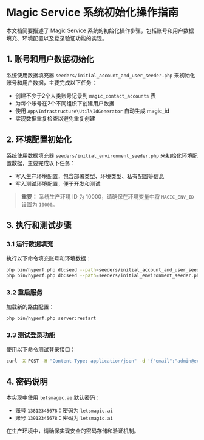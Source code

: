 # Magic Service 系统初始化操作指南

本文档简要描述了 Magic Service 系统的初始化操作步骤，包括账号和用户数据填充、环境配置以及登录验证功能的实现。

## 1. 账号和用户数据初始化

系统使用数据填充器 `seeders/initial_account_and_user_seeder.php` 来初始化账号和用户数据，主要完成以下任务：

- 创建不少于2个人类账号记录到 `magic_contact_accounts` 表
- 为每个账号在2个不同组织下创建用户数据
- 使用 `App\Infrastructure\Util\IdGenerator` 自动生成 magic_id
- 实现数据重复检查以避免重复创建

## 2. 环境配置初始化

系统使用数据填充器 `seeders/initial_environment_seeder.php` 来初始化环境配置数据，主要完成以下任务：

- 写入生产环境配置，包含部署类型、环境类型、私有配置等信息
- 写入测试环境配置，便于开发和测试

> **重要：** 系统生产环境 ID 为 10000，请确保在环境变量中将 `MAGIC_ENV_ID` 设置为 `10000`。

## 3. 执行和测试步骤

### 3.1 运行数据填充

执行以下命令填充账号和环境数据：

```bash
php bin/hyperf.php db:seed --path=seeders/initial_account_and_user_seeder.php
php bin/hyperf.php db:seed --path=seeders/initial_environment_seeder.php
```

### 3.2 重启服务

加载新的路由配置：

```bash
php bin/hyperf.php server:restart
```

### 3.3 测试登录功能

使用以下命令测试登录接口：

```bash
curl -X POST -H "Content-Type: application/json" -d '{"email":"admin@example.com","password":"138001","organization_code":""}' http://localhost:9501/api/v1/login/check
```

## 4. 密码说明

本实现中使用 `letsmagic.ai` 默认密码：
- 账号 `13812345678`：密码为 `letsmagic.ai`
- 账号 `13912345678`：密码为 `letsmagic.ai`

在生产环境中，请确保实现安全的密码存储和验证机制。 
